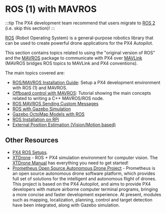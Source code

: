 # ROS (1) with MAVROS

:::tip
The PX4 development team recommend that users migrate to [ROS 2](../ros/ros2.md) (i.e. skip this section)!
:::

[ROS](../ros/README.md) (Robot Operating System) is a general-purpose robotics library that can be used to create powerful drone applications for the PX4 Autopilot.

This section contains topics related to using the "original version of ROS" and the [MAVROS](../ros/mavros_installation.md) package to communicate with PX4 over [MAVLink](../middleware/mavlink.md) (MAVROS bridges ROS topics to MAVLink and PX4 conventions).

The main topics covered are:
- [ROS/MAVROS Installation Guide](../ros/mavros_installation.md): Setup a PX4 development environment with ROS (1) and MAVROS.
- [Offboard control with MAVROS](../ros/mavros_offboard.md): Tutorial showing the main concepts related to writing a C++ MAVROS/ROS node.
- [ROS MAVROS Sending Custom Messages](../ros/mavros_custom_messages.md)
- [ROS with Gazebo Simulation](../simulation/ros_interface.md)
- [Gazebo OctoMap Models with ROS](../simulation/gazebo_octomap.md)
- [ROS Installation on RPi](../ros/raspberrypi_installation.md)
- [External Position Estimation (Vision/Motion based)](../ros/external_position_estimation.md)


## Other Resources

- [PX4 ROS Setups](../ros/README.md#ros-setups).
- [XTDrone](https://github.com/robin-shaun/XTDrone/blob/master/README.en.md) - ROS + PX4 simulation environment for computer vision.
  The [XTDrone Manual](https://www.yuque.com/xtdrone/manual_en) has everything you need to get started!
- [Prometheus Open Source Autonomous Drone Project](https://github.com/amov-lab/Prometheus/blob/master/README_EN.md) - Prometheus is an open source autonomous drone software platform, which provides full set of solutions for the intelligent and autonomous flight of drones.
  This project is based on the PX4 Autopilot, and aims to provide PX4 developers with mature airborne computer terminal programs, bringing a more concise and faster development experience.
  At present, modules such as mapping, localization, planning, control and target detection have been integrated, along with Gazebo simulation.
